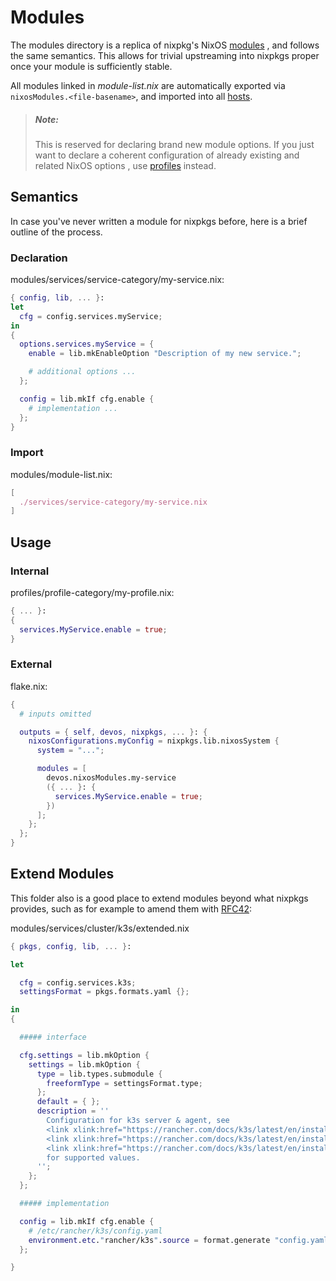 # Modules
The modules directory is a replica of nixpkg's NixOS [modules][nixpkgs-modules]
, and follows the same semantics. This allows for trivial upstreaming into
nixpkgs proper once your module is sufficiently stable.

All modules linked in _module-list.nix_ are automatically exported via
`nixosModules.<file-basename>`, and imported into all [hosts](../hosts).


> ##### _Note:_
> This is reserved for declaring brand new module options. If you just want to
> declare a coherent configuration of already existing and related NixOS options
> , use [profiles](../profiles) instead.

## Semantics
In case you've never written a module for nixpkgs before, here is a brief
outline of the process.

### Declaration
modules/services/service-category/my-service.nix:
```nix
{ config, lib, ... }:
let
  cfg = config.services.myService;
in
{
  options.services.myService = {
    enable = lib.mkEnableOption "Description of my new service.";

    # additional options ...
  };

  config = lib.mkIf cfg.enable {
    # implementation ...
  };
}
```

### Import
modules/module-list.nix:
```nix
[
  ./services/service-category/my-service.nix
]
```

## Usage

### Internal
profiles/profile-category/my-profile.nix:
```nix
{ ... }:
{
  services.MyService.enable = true;
}
```

### External
flake.nix:
```nix
{
  # inputs omitted

  outputs = { self, devos, nixpkgs, ... }: {
    nixosConfigurations.myConfig = nixpkgs.lib.nixosSystem {
      system = "...";

      modules = [
        devos.nixosModules.my-service
        ({ ... }: {
          services.MyService.enable = true;
        })
      ];
    };
  };
}
```

## Extend Modules

This folder also is a good place to extend modules beyond what nixpkgs provides, such
as for example to amend them with [RFC42][RFC42]:

modules/services/cluster/k3s/extended.nix
```nix
{ pkgs, config, lib, ... }:

let

  cfg = config.services.k3s;
  settingsFormat = pkgs.formats.yaml {};

in
{

  ##### interface

  cfg.settings = lib.mkOption {
    settings = lib.mkOption {
      type = lib.types.submodule {
        freeformType = settingsFormat.type;
      };
      default = { };
      description = ''
        Configuration for k3s server & agent, see
        <link xlink:href="https://rancher.com/docs/k3s/latest/en/installation/install-options/#configuration-file"/>,
        <link xlink:href="https://rancher.com/docs/k3s/latest/en/installation/install-options/server-config/"/>&
        <link xlink:href="https://rancher.com/docs/k3s/latest/en/installation/install-options/agent-config/"/>
        for supported values.
      '';
    };
  };

  ##### implementation

  config = lib.mkIf cfg.enable {
    # /etc/rancher/k3s/config.yaml
    environment.etc."rancher/k3s".source = format.generate "config.yaml" cfg.settings;
  };

}
```

[nixpkgs-modules]: https://github.com/NixOS/nixpkgs/tree/master/nixos/modules
[RFC42]: https://github.com/NixOS/rfcs/pull/42
